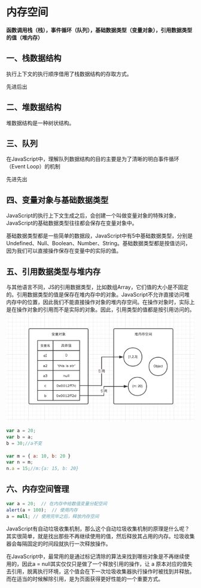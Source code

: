 # 内存空间

**函数调用栈（栈），事件循环（队列），基础数据类型（变量对象），引用数据类型的值（堆内存）**

## 一、栈数据结构

执行上下文的执行顺序借用了栈数据结构的存取方式。

先进后出

## 二、堆数据结构

堆数据结构是一种树状结构。

## 三、队列

在JavaScript中，理解队列数据结构的目的主要是为了清晰的明白事件循环（Event Loop）的机制

先进先出

## 四、变量对象与基础数据类型

JavaScript的执行上下文生成之后，会创建一个叫做变量对象的特殊对象，JavaScript的基础数据类型往往都会保存在变量对象中。

基础数据类型都是一些简单的数据段，JavaScript中有5中基础数据类型，分别是Undefined、Null、Boolean、Number、String。基础数据类型都是按值访问，因为我们可以直接操作保存在变量中的实际的值。

## 五、引用数据类型与堆内存

与其他语言不同，JS的引用数据类型，比如数组Array，它们值的大小是不固定的。引用数据类型的值是保存在堆内存中的对象。JavaScript不允许直接访问堆内存中的位置，因此我们不能直接操作对象的堆内存空间。在操作对象时，实际上是在操作对象的引用而不是实际的对象。因此，引用类型的值都是按引用访问的。
![img](img/neicun.jpg)

```js
var a = 20;
var b = a;
b = 30;//a不变

var m = { a: 10, b: 20 }
var n = m;
n.a = 15;//m:{a: 15, b: 20}
```

## 六、内存空间管理

```js
var a = 20;  // 在内存中给数值变量分配空间
alert(a + 100);  // 使用内存
a = null; // 使用完毕之后，释放内存空间

```

JavaScript有自动垃圾收集机制，那么这个自动垃圾收集机制的原理是什么呢？其实很简单，就是找出那些不再继续使用的值，然后释放其占用的内存。垃圾收集器会每隔固定的时间段就执行一次释放操作。

在JavaScript中，最常用的是通过标记清除的算法来找到哪些对象是不再继续使用的，因此a = null其实仅仅只是做了一个释放引用的操作，让 a 原本对应的值失去引用，脱离执行环境，这个值会在下一次垃圾收集器执行操作时被找到并释放。而在适当的时候解除引用，是为页面获得更好性能的一个重要方式。
